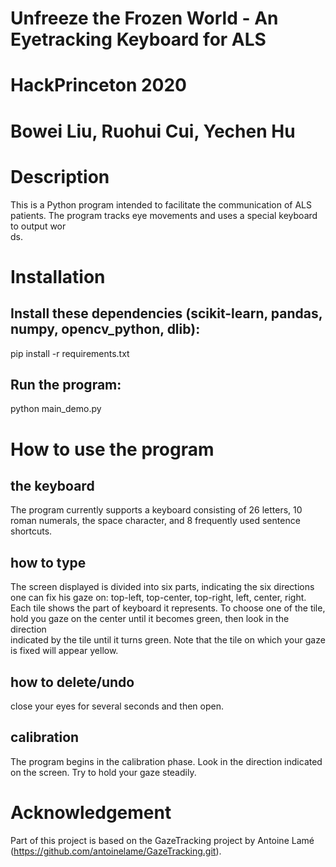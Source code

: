# Unfreeze the Frozen World - An Eyetracking Keyboard for ALS
# HackPrinceton 2020
# Bowei Liu, Ruohui Cui, Yechen Hu


# Description
This is a Python program intended to facilitate the communication of ALS patients. The program tracks eye movements and uses a special keyboard to output wor\
ds.


# Installation

## Install these dependencies (scikit-learn, pandas, numpy, opencv_python, dlib):
pip install -r requirements.txt

## Run the program:
python main_demo.py


# How to use the program

## the keyboard
The program currently supports a keyboard consisting of 26 letters, 10 roman numerals, the space character, and 8 frequently used sentence shortcuts.

## how to type
The screen displayed is divided into six parts, indicating the six directions one can fix his gaze on: top-left, top-center, top-right, left, center, right.
Each tile shows the part of keyboard it represents. To choose one of the tile, hold you gaze on the center until it becomes green, then look in the direction\
 indicated by the tile until it turns green. Note that the tile on which your gaze is fixed will appear yellow.

## how to delete/undo
close your eyes for several seconds and then open.

## calibration
The program begins in the calibration phase. Look in the direction indicated on the screen. Try to hold your gaze steadily.


# Acknowledgement
Part of this project is based on the GazeTracking project by Antoine Lamé (https://github.com/antoinelame/GazeTracking.git).
